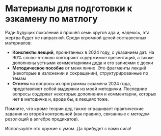 # Материалы для подготовки к эзкамену по матлогу
Ради будущих поколений я прошёл семь кругов ада и, надеюсь, эта жертва будет не напрасной. Среди огромной ценой составленных материалов:

* **Конспекты лекций**, прочитанных в 2024 году, с указанием дат. На 90% слово-в-слово повторяют содержимое презентаций, а также дополнены устными комментариями деда и его записями с доски
* **Методическое пособие** от меня лично. Это фрагменты лекций (некоторые в изложении и сокращении), структурированные по темам
* **Ответы** на вопросы из программы экзамена 2024 года, представляют собой выдержки из моей методички. Последние вопросы содержат некоторые дополнения и комментарии, которых нет в методичке и, вроде бы, в лекциях тоже.

Помните, что кроме теории дед также спрашивает практические задания из второй контрольной (как правило, связанные с методом резолюций в алгебре предикатов).

Используйте это оружие с умом. Да прибудет с вами сила!
